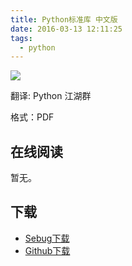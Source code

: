 ```yaml
---
title: Python标准库 中文版
date: 2016-03-13 12:11:25
tags:
  - python
---
```


![](https://img3.doubanio.com/lpic/s1512655.jpg)

翻译: Python 江湖群

格式：PDF

<!--more-->

## 在线阅读 ##

暂无。

## 下载 ##

+ [Sebug下载](http://old.sebug.net/paper/books/python/%E3%80%8APython%E6%A0%87%E5%87%86%E5%BA%93%E3%80%8B%E4%B8%AD%E6%96%87%E7%89%88.pdf)
+ [Github下载](https://github.com/it-ebooks/ebooks/raw/master/Python%E6%A0%87%E5%87%86%E5%BA%93%20%E4%B8%AD%E6%96%87%E7%89%88.pdf)
